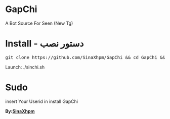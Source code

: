 # GapChi
A Bot Source For Seen  (New Tg)

# Install - دستور نصب
<pre>
git clone https://github.com/SinaXhpm/GapChi && cd GapChi && chmod +x install.sh && ./install.sh
</pre>
 Launch: ./sinchi.sh
# Sudo
insert Your Userid in install GapChi

<b>By:<a href='https://telegram.me/sinaxhpm'>SinaXhpm</a><br/><br/>
